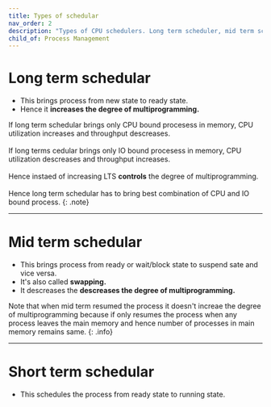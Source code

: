 ```yaml
---
title: Types of schedular
nav_order: 2
description: "Types of CPU schedulers. Long term scheduler, mid term scheduler and short term scheduler."
child_of: Process Management
---
```


# Long term schedular

- This brings process from new state to ready state.
- Hence it **increases the degree of multiprogramming.**

If long term schedular brings only CPU bound procesess in memory, CPU utilization increases and throughput descreases. <br><br>
If long terms cedular brings only IO bound procesess in memory, CPU utilization descreases and throughput increases. <br><br>
Hence instaed of increasing LTS **controls** the degree of multiprogramming. <br><br>
Hence long term schedular has to bring best combination of CPU and IO bound process.
{: .note}

***

# Mid term schedular

- This brings process from ready or wait/block state to suspend sate and vice versa. 
- It's also called **swapping.**
- It descreases the **descreases the degree of multiprogramming.**

Note that when mid term resumed the process it doesn't increae the degree of multiprogramming because if only resumes the process when any process leaves the main memory and hence number of processes in main memory remains same.
{: .info}

***

# Short term schedular

- This schedules the process from ready state to running state.


